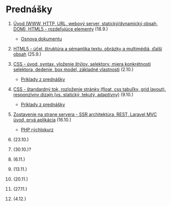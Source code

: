 # Prednášky


1. [Úvod (WWW, HTTP, URL, webový server, statický/dynamický obsah, DOM), HTML5 - rozdeľujúce elementy](zdroje/01-WT-uvod-html.pdf) (18.9.)  
    * [Osnova dokumentu](../cvicenia/2-c/zdroje/c2-osnova-dokumentu.pdf)
2. [HTML5 - účel, štruktúra a sémantika textu, obrázky a multimédiá, ďalší obsah](zdroje/02-WT-html.pdf) (25.9.)

3. [CSS - úvod, syntax, vloženie štýlov, selektory, miera konkrétnosti selektora, dedenie, box model, základné vlastnosti](zdroje/03-WT-css-uvod-selektory-box.pdf) (2.10.) 
    * [Príklady z prednášky](zdroje/priklady-03-WT-css.zip)
    
4. [CSS - štandardný tok, rozloženie stránky (float, css tabuľky, grid layout), responzívny dizajn (vs. statický, tekutý, adaptívny)](zdroje/04-WT-css-responzivny-dizajn.pdf) (9.10.)
    * [Príklady z prednášky](zdroje/priklady-04-WT-css.zip)
    
5. [Zostavenie na strane servera - SSR architektúra, REST, Laravel MVC úvod, prvá aplikácia](zdroje/05-WT-web-ssr-rest-laravel-uvod.pdf) (16.10.) 
    * [PHP rýchlokurz](PHP-rychlokurz/)
6. (23.10.)
7. (30.10.)? 
8. (6.11.)
9. (13.11.)
10. (20.11.) 
11. (27.11.)
12. (4.12.)

